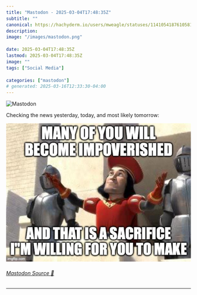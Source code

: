 ```yaml
---
title: "Mastodon - 2025-03-04T17:48:35Z"
subtitle: ""
canonical: https://hachyderm.io/users/mweagle/statuses/114105418761058147
description:
image: "/images/mastodon.png"

date: 2025-03-04T17:48:35Z
lastmod: 2025-03-04T17:48:35Z
image: ""
tags: ["Social Media"]

categories: ["mastodon"]
# generated: 2025-03-16T12:33:30-04:00
---
```

![Mastodon](/images/mastodon.png)

<p>Checking the news yesterday, today, and most likely tomorrow:</p>

![Image from Shrek, where the king flanked by suits of armor, declares with outstretched arms: “Many of you will become impoverished. And that is a sacrifice I’m willing for you to make.”](1e1d5c89f7713df6.jpeg)

###### [Mastodon Source 🐘](https://hachyderm.io/@mweagle/114105418761058147)

___

